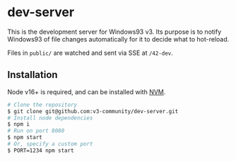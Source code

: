 # dev-server

This is the development server for Windows93 v3. Its purpose is to notify Windows93 of file changes automatically for it to decide what to hot-reload.

Files in `public/` are watched and sent via SSE at `/42-dev`.

## Installation
Node v16+ is required, and can be installed with [NVM](https://github.com/nvm-sh/nvm).

```bash
# Clone the repository
$ git clone git@github.com:v3-community/dev-server.git
# Install node dependencies
$ npm i
# Run on port 8080
$ npm start
# Or, specify a custom port
$ PORT=1234 npm start
```